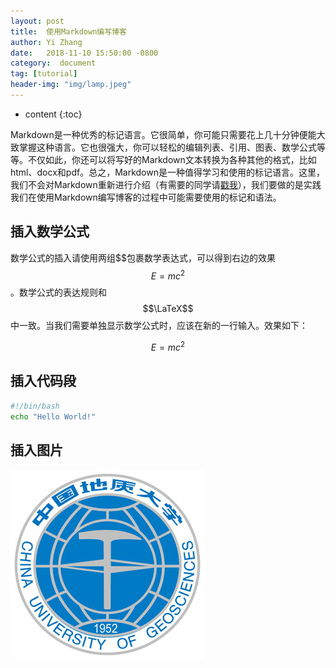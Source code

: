 ```yaml
---
layout: post
title:  使用Markdown编写博客
author: Yi Zhang
date:   2018-11-10 15:50:00 -0800
category:  document
tag: [tutorial]
header-img: "img/lamp.jpeg"
---
```


* content
{:toc}


Markdown是一种优秀的标记语言。它很简单，你可能只需要花上几十分钟便能大致掌握这种语言。它也很强大，你可以轻松的编辑列表、引用、图表、数学公式等等。不仅如此，你还可以将写好的Markdown文本转换为各种其他的格式，比如html、docx和pdf。总之，Markdown是一种值得学习和使用的标记语言。这里，我们不会对Markdown重新进行介绍（有需要的同学请[戳我](https://en.wikipedia.org/wiki/Markdown)），我们要做的是实践我们在使用Markdown编写博客的过程中可能需要使用的标记和语法。

## 插入数学公式

数学公式的插入请使用两组\$\$包裹数学表达式，可以得到右边的效果$$E=mc^2$$。数学公式的表达规则和$$\LaTeX$$中一致。当我们需要单独显示数学公式时，应该在新的一行输入。效果如下：

$$E=mc^2$$

## 插入代码段

```bash
#!/bin/bash
echo "Hello World!"
```

## 插入图片

![中国地质大学（武汉）校徽](/assets/2018-11/cug-logo.png)





